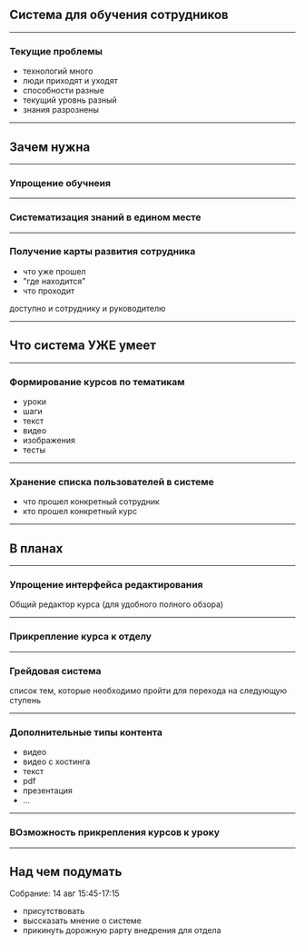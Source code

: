 ## Система для обучения сотрудников

---

### Текущие проблемы

- технологий много
- люди приходят и уходят
 - способности разные
 - текущий уровнь разный
- знания разрознены

---

## Зачем нужна

---

### Упрощение обучнеия

---

### Систематизация знаний в едином месте

---

### Получение карты развития сотрудника

- что уже прошел
- "где находится"
- что проходит

доступно и сотруднику и руководителю

---

## Что система УЖЕ умеет

---

### Формирование курсов по тематикам

- уроки
- шаги
 - текст
 - видео
 - изображения
- тесты

---

### Хранение списка пользователей в системе

- что прошел конкретный сотрудник
- кто прошел конкретный курс

---

## В планах

---

### Упрощение интерфейса редактирования

Общий редактор курса (для удобного полного обзора)

---

### Прикрепление курса к отделу

---

### Грейдовая система 

список тем, которые необходимо пройти для перехода на следующую ступень

---

### Дополнительные типы контента

- видео
- видео с хостинга
- текст
- pdf
- презентация
- ...

---

### ВОзможность прикрепления курсов к уроку

---

## Над чем подумать

Собрание: 14 авг 15:45-17:15
- присутствовать 
- выссказать мнение о системе
- прикинуть дорожную рарту внедрения для отдела

